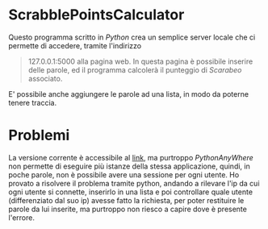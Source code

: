 # ScrabblePointsCalculator
Questo programma scritto in *Python* crea un semplice server locale che ci permette di accedere, tramite l'indirizzo 
> 127.0.0.1:5000 
alla pagina web. In questa pagina è possibile inserire delle parole, ed il programma calcolerà il punteggio di *Scarabeo* associato.

E' possibile anche aggiungere le parole ad una lista, in modo da poterne tenere traccia.

# Problemi
La versione corrente è accessibile al [link](https://follen.pythonanywhere.com/), ma purtroppo *PythonAnyWhere* non permette di eseguire più istanze della stessa
applicazione, quindi, in poche parole, non è possibile avere una sessione per ogni utente. Ho provato a risolvere il problema tramite python, andando a rilevare l'ip
da cui ogni utente si connette, inserirlo in una lista e poi controllare quale utente (differenziato dal suo ip) avesse fatto la richiesta, per poter restituire le 
parole da lui inserite, ma purtroppo non riesco a capire dove è presente l'errore.
